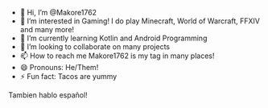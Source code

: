 - 👋 Hi, I’m @Makore1762
- 👀 I’m interested in Gaming! I do play Minecraft, World of Warcraft, FFXIV and many more!
- 🌱 I’m currently learning Kotlin and Android Programming
- 💞️ I’m looking to collaborate on many projects
- 📫 How to reach me Makore1762 is my tag in many places!
- 😄 Pronouns: He/Them!
- ⚡ Fun fact: Tacos are yummy

Tambien hablo español!
<!---
Makore1762/Makore1762 is a ✨ special ✨ repository because its `README.md` (this file) appears on your GitHub profile.
You can click the Preview link to take a look at your changes.
--->
